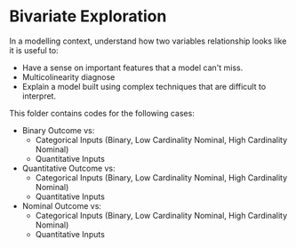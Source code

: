 # Bivariate Exploration
In a modelling context, understand how two variables relationship looks like it is useful to:
- Have a sense on important features that a model can't miss.
- Multicolinearity diagnose
- Explain a model built using complex techniques that are difficult to interpret.

This folder contains codes for the following cases:
  - Binary Outcome vs:
    - Categorical Inputs (Binary, Low Cardinality Nominal, High Cardinality Nominal)
    - Quantitative Inputs 
  - Quantitative Outcome vs:
    - Categorical Inputs (Binary, Low Cardinality Nominal, High Cardinality Nominal)
    - Quantitative Inputs 
  - Nominal Outcome vs:
    - Categorical Inputs (Binary, Low Cardinality Nominal, High Cardinality Nominal)
    - Quantitative Inputs 

